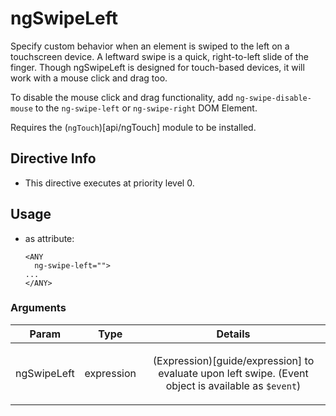 



# ngSwipeLeft








Specify custom behavior when an element is swiped to the left on a touchscreen device.
A leftward swipe is a quick, right-to-left slide of the finger.
Though ngSwipeLeft is designed for touch-based devices, it will work with a mouse click and drag
too.

To disable the mouse click and drag functionality, add `ng-swipe-disable-mouse` to
the `ng-swipe-left` or `ng-swipe-right` DOM Element.

Requires the (`ngTouch`)[api/ngTouch] module to be installed.








## Directive Info


* This directive executes at priority level 0.


## Usage



* as attribute:
    ```
    <ANY
      ng-swipe-left="">
    ...
    </ANY>
    ```




### Arguments

| Param | Type | Details |
| :--: | :--: | :--: |
| ngSwipeLeft | expression | <p>(Expression)[guide/expression] to evaluate upon left swipe. (Event object is available as <code>$event</code>)</p>  |




